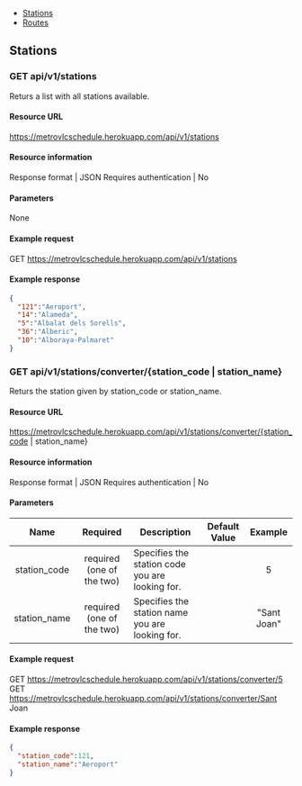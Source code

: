 <div class="doc-menu">
    <ul>
        <li><a href="stations">Stations</a></li>
        <li><a href="routes">Routes</a></li>
    </ul>
</div>

## Stations

<span id="stations"></span>

### GET api/v1/stations
Returs a list with all stations available.

#### Resource URL

https://metrovlcschedule.herokuapp.com/api/v1/stations

#### Resource information

Response format | JSON
Requires authentication | No

#### Parameters

None

#### Example request

GET https://metrovlcschedule.herokuapp.com/api/v1/stations

#### Example response

```json
{
  "121":"Aeroport",
  "14":"Alameda",
  "5":"Albalat dels Sorells",
  "36":"Alberic",
  "10":"Alboraya-Palmaret"
}
```

<span id="converter"></span>

### GET api/v1/stations/converter/{station_code \| station_name}
Returs the station given by station_code or station_name.

#### Resource URL

https://metrovlcschedule.herokuapp.com/api/v1/stations/converter/{station_code \| station_name}

#### Resource information

Response format | JSON
Requires authentication | No

#### Parameters

|Name|Required|Description|Default Value|Example|
|:---:|:------:|-----------|-------------|:-----:|
|station_code|required (one of the two)|Specifies the station code you are looking for.| |5|
|station_name|required (one of the two)|Specifies the station name you are looking for.| |"Sant Joan"|

#### Example request

GET https://metrovlcschedule.herokuapp.com/api/v1/stations/converter/5  
GET https://metrovlcschedule.herokuapp.com/api/v1/stations/converter/Sant Joan

#### Example response

```json
{
  "station_code":121,
  "station_name":"Aeroport"
}
```